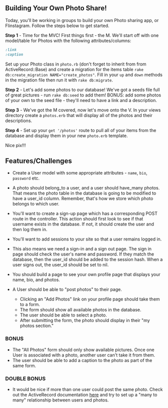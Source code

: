 ## Building Your Own Photo Share!

Today, you'll be working in groups to build your own Photo sharing app, or Flinstagram. Follow the steps below to get started.

**Step 1** - Time for the MVC! First things first - the M. We'll start off with one model/table for Photos with the following attributes/columns:

```ruby
:link
:caption
```

Set up your Photo class in `photo.rb` (don't forget to inherit from from ActiveRecord::Base) and create a migration for the items table `rake db:create_migration NAME="create_photos"`. Fill in your `up` and `down` methods in the migration file then run it with `rake db:migrate`.

**Step 2** - Let's add some photos to our database! We've got a seeds file full of great pictures - run `rake db:seed` to add them! BONUS: add some photos of your own to the seed file - they'll need to have a link and a description. 

**Step 3** - We've got the M covered, now let's move onto the V. In your views directory create a `photos.erb` that will display all of the photos and their descriptions. 

**Step 4** - Set up your `get '/photos'` route to pull all of your items from the database and display them in your new `photo.erb` template.

Nice pix!!!

## Features/Challenges

+ Create a User model with some appropriate attributes - `name`, `bio`, `password` etc. 

+ A photo should belong_to a user, and a user should have_many photos. That means the photo table in the database is going to be modified to have a user_id column. Remember, that's how we store which photo belongs to which user.

+ You'll want to create a sign-up page which has a corresponding POST route in the controller. This action should first look to see if that username exists in the database. If not, it should create the user and then log them in.

+ You'll want to add sessions to your site so that a user remains logged in.

+ This also means we need a sign-in and a sign out page. The sign in page should check the user's name and password. If they match the database, then the user_id should be added to the session hash. When a user signs out, the user_id should be set to nil.


+ You should build a page to see your own profile page that displays your name, bio, and photos.

+ A User should be able to "post photos" to their page. 
	* Clicking an "Add Photos" link on your profile page should take them to a form. 
	* The form should show all available photos in the database. 
	* The user should be able to select a photo. 
	* After submitting the form, the photo should display in their "my photos section."

### BONUS

+ The "All Photos" form should only show available pictures. Once one User is associated with a photo, another user can't take it from them. 
+ The user should be able to add a caption to the photo as part of the same form. 

### DOUBLE BONUS

+ It would be nice if more than one user could post the same photo. Check out the ActiveRecord documentation [here](http://guides.rubyonrails.org/association_basics.html#the-has-many-through-association) and try to set up a "many to many" relationship between users and photos.





